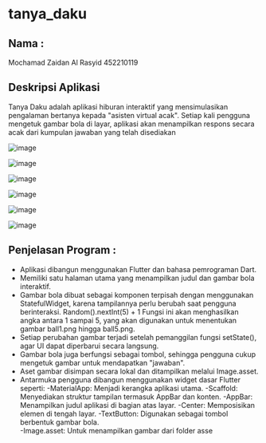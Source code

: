 # tanya_daku

## Nama :
Mochamad Zaidan Al Rasyid
452210119

## Deskripsi Aplikasi
Tanya Daku adalah aplikasi hiburan interaktif yang mensimulasikan pengalaman bertanya kepada "asisten virtual acak". Setiap kali pengguna mengetuk gambar bola di layar, aplikasi akan menampilkan respons secara acak dari kumpulan jawaban yang telah disediakan

![image](https://github.com/user-attachments/assets/66425603-d2ce-4292-8d37-d3243b1e6902)

![image](https://github.com/user-attachments/assets/76dcf09c-3deb-49ac-9ba7-52e17aabba81)

![image](https://github.com/user-attachments/assets/5dacbfe3-f731-4a63-999f-d9f93e45f1a4)

![image](https://github.com/user-attachments/assets/7fd5179b-037e-4f44-971b-e96cfa178fe5)

![image](https://github.com/user-attachments/assets/24d164d5-f27d-4534-9e83-e39ab6638f57)

![image](https://github.com/user-attachments/assets/0f0abdc8-3f3e-4628-8147-143f1c451321)

## Penjelasan Program :
- Aplikasi dibangun menggunakan Flutter dan bahasa pemrograman Dart.
- Memiliki satu halaman utama yang menampilkan judul dan gambar bola interaktif.
- Gambar bola dibuat sebagai komponen terpisah dengan menggunakan StatefulWidget, karena tampilannya perlu berubah saat pengguna berinteraksi.
  Random().nextInt(5) + 1
  Fungsi ini akan menghasilkan angka antara 1 sampai 5, yang akan digunakan    untuk menentukan gambar ball1.png hingga ball5.png.
- Setiap perubahan gambar terjadi setelah pemanggilan fungsi setState(), agar UI dapat diperbarui secara langsung.
- Gambar bola juga berfungsi sebagai tombol, sehingga pengguna cukup mengetuk gambar untuk mendapatkan "jawaban".
- Aset gambar disimpan secara lokal dan ditampilkan melalui Image.asset.
- Antarmuka pengguna dibangun menggunakan widget dasar Flutter seperti:
  -MaterialApp: Menjadi kerangka aplikasi utama.
  -Scaffold: Menyediakan struktur tampilan termasuk AppBar dan konten.
  -AppBar: Menampilkan judul aplikasi di bagian atas layar.
  -Center: Memposisikan elemen di tengah layar.
  -TextButton: Digunakan sebagai tombol berbentuk gambar bola.  
  -Image.asset: Untuk menampilkan gambar dari folder asse
